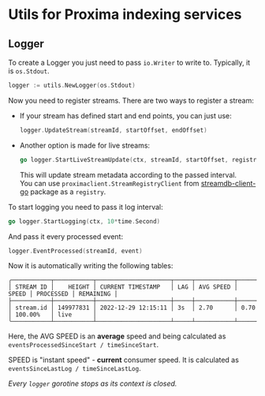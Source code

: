 # Utils for Proxima indexing services

## Logger

To create a Logger you just need to pass `io.Writer` to write to. Typically, it is `os.Stdout`.
   
```go
logger := utils.NewLogger(os.Stdout)
```

Now you need to register streams. There are two ways to register a stream:

- If your stream has defined start and end points, you can just use: 
  ```go
  logger.UpdateStream(streamId, startOffset, endOffset)
  ```
- Another option is made for live streams:
  ```go
  go logger.StartLiveStreamUpdate(ctx, streamId, startOffset, registry.FindStream, time.Hour)
  ```
  This will update stream metadata according to the passed interval. </br>
  You can use `proximaclient.StreamRegistryClient` from [streamdb-client-go](https://github.com/proxima-one/streamdb-client-go) package as a `registry`.

To start logging you need to pass it log interval:
```go
go logger.StartLogging(ctx, 10*time.Second)
```

And pass it every processed event:
```go
logger.EventProcessed(streamId, event)
```

Now it is automatically writing the following tables:
```
╭───────────┬───────────┬─────────────────────┬─────┬───────────┬───────┬───────────┬───────────╮
│ STREAM ID │    HEIGHT │ CURRENT TIMESTAMP   │ LAG │ AVG SPEED │ SPEED │ PROCESSED │ REMAINING │
├───────────┼───────────┼─────────────────────┼─────┼───────────┼───────┼───────────┼───────────┤
│ stream.id │ 149977831 │ 2022-12-29 12:15:11 │ 3s  │ 2.70      │ 0.70  │ 100.00%   │ live      │
╰───────────┴───────────┴─────────────────────┴─────┴───────────┴───────┴───────────┴───────────╯
```
Here, the AVG SPEED is an <b>average</b> speed and being calculated as `eventsProcessedSinceStart / timeSinceStart`.

SPEED is "instant speed" - <b>current</b> consumer speed. It is calculated as `eventsSinceLastLog / timeSinceLastLog`.

<i>Every `logger` gorotine stops as its context is closed.</i>   
